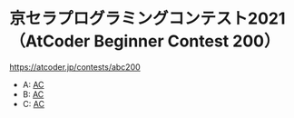 # 京セラプログラミングコンテスト2021（AtCoder Beginner Contest 200）

https://atcoder.jp/contests/abc200

- A: [AC](https://atcoder.jp/contests/abc200/submissions/22401056)
- B: [AC](https://atcoder.jp/contests/abc200/submissions/22410753)
- C: [AC](https://atcoder.jp/contests/abc200/submissions/22436042)
